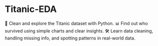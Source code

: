 # Titanic-EDA
🚢 Clean and explore the Titanic dataset with Python. 📊 Find out who survived using simple charts and clear insights. 🛠️ Learn data cleaning, handling missing info, and spotting patterns in real-world data.
